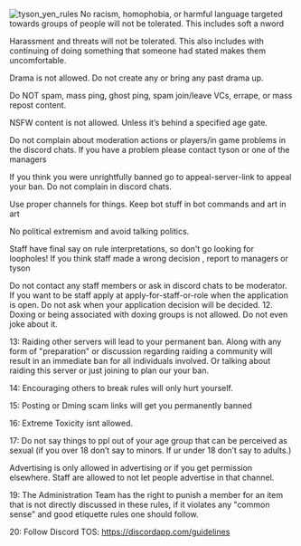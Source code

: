 ![tyson_yen_rules](https://github.com/FoxTheRigger/tyson-cord-rules/assets/103516887/b33075e4-8337-4967-a655-b72b1bc14502)
No racism, homophobia, or harmful language targeted towards groups of people will not be tolerated. This includes soft a nword

Harassment and threats will not be tolerated. This also includes with continuing of doing something that someone had stated makes them uncomfortable.

Drama is not allowed. Do not create any or bring any past drama up.

Do NOT spam, mass ping, ghost ping, spam join/leave VCs, errape, or mass repost content.

NSFW content is not allowed. Unless it’s behind a specified age gate.

Do not complain about moderation actions or players/in game problems in the discord chats. If you have a problem please contact tyson or one of the managers

If you think you were unrightfully banned go to appeal-server-link to appeal your ban. Do not complain in discord chats.

Use proper channels for things. Keep bot stuff in bot commands and art in art

No political extremism and avoid talking politics.

Staff have final say on rule interpretations, so don't go looking for loopholes! If you think staff made a wrong decision , report to managers or tyson

Do not contact any staff members or ask in discord chats to be moderator. If you want to be staff apply at apply-for-staff-or-role when the application is open. Do not ask when your application decision will be decided.  12. Doxing or being associated with doxing groups is not allowed. Do not even joke about it.

13: Raiding other servers will lead to your permanent ban. Along with any form of "preparation" or discussion regarding raiding a community will result in an immediate ban for all individuals involved. Or talking about raiding this server or just joining to plan our your ban.

14: Encouraging others to break rules will only hurt yourself.

15: Posting or Dming scam links will get you permanently banned

16: Extreme Toxicity isnt allowed.

17: Do not say things to ppl out of your age group that can be perceived as sexual (if you over 18 don’t say to minors. If ur under 18 don’t say to adults.) 

Advertising is only allowed in advertising or if you get permission elsewhere. Staff are allowed to not let people advertise in that channel.

19: The Administration Team has the right to punish a member for an item that is not directly discussed in these rules, if it violates any "common sense" and good etiquette rules one should follow.

20: Follow Discord TOS: https://discordapp.com/guidelines 
